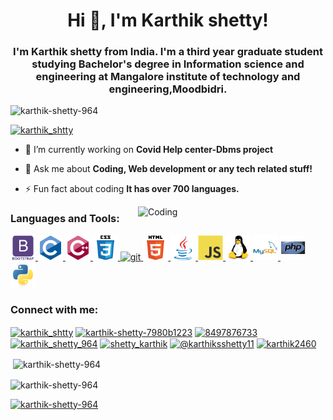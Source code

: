 
<h1 align="center">Hi 👋, I'm Karthik shetty!</h1>
<h3 align="center">I'm Karthik shetty from India. I'm a third year graduate student studying Bachelor's degree in Information science and engineering at Mangalore institute of technology and engineering,Moodbidri.</h3>

<p align="left"> <img src="https://komarev.com/ghpvc/?username=karthik-shetty-964&label=Profile%20views&color=0e75b6&style=flat" alt="karthik-shetty-964" /> </p>

<p align="left"> <a href="https://twitter.com/karthik_shtty" target="blank"><img src="https://img.shields.io/twitter/follow/karthik_shtty?logo=twitter&style=for-the-badge" alt="karthik_shtty" /></a> </p>

- 🔭 I’m currently working on **Covid Help center-Dbms project**

- 💬 Ask me about **Coding, Web development or any tech related stuff!**

- ⚡ Fun fact about coding **It has over 700 languages.**
<img align="right" alt="Coding" width="300"  src="https://cdn.dribbble.com/users/2646423/screenshots/5507196/computer.gif">



<h3 align="left">Languages and Tools:</h3>
<p align="left"> <a href="https://getbootstrap.com" target="_blank" rel="noreferrer"> <img src="https://raw.githubusercontent.com/devicons/devicon/master/icons/bootstrap/bootstrap-plain-wordmark.svg" alt="bootstrap" width="40" height="40"/> </a> <a href="https://www.cprogramming.com/" target="_blank" rel="noreferrer"> <img src="https://raw.githubusercontent.com/devicons/devicon/master/icons/c/c-original.svg" alt="c" width="40" height="40"/> </a> <a href="https://www.w3schools.com/cpp/" target="_blank" rel="noreferrer"> <img src="https://raw.githubusercontent.com/devicons/devicon/master/icons/cplusplus/cplusplus-original.svg" alt="cplusplus" width="40" height="40"/> </a> <a href="https://www.w3schools.com/css/" target="_blank" rel="noreferrer"> <img src="https://raw.githubusercontent.com/devicons/devicon/master/icons/css3/css3-original-wordmark.svg" alt="css3" width="40" height="40"/> </a> <a href="https://git-scm.com/" target="_blank" rel="noreferrer"> <img src="https://www.vectorlogo.zone/logos/git-scm/git-scm-icon.svg" alt="git" width="40" height="40"/> </a> <a href="https://www.w3.org/html/" target="_blank" rel="noreferrer"> <img src="https://raw.githubusercontent.com/devicons/devicon/master/icons/html5/html5-original-wordmark.svg" alt="html5" width="40" height="40"/> </a> <a href="https://www.java.com" target="_blank" rel="noreferrer"> <img src="https://raw.githubusercontent.com/devicons/devicon/master/icons/java/java-original.svg" alt="java" width="40" height="40"/> </a> <a href="https://developer.mozilla.org/en-US/docs/Web/JavaScript" target="_blank" rel="noreferrer"> <img src="https://raw.githubusercontent.com/devicons/devicon/master/icons/javascript/javascript-original.svg" alt="javascript" width="40" height="40"/> </a> <a href="https://www.linux.org/" target="_blank" rel="noreferrer"> <img src="https://raw.githubusercontent.com/devicons/devicon/master/icons/linux/linux-original.svg" alt="linux" width="40" height="40"/> </a> <a href="https://www.mysql.com/" target="_blank" rel="noreferrer"> <img src="https://raw.githubusercontent.com/devicons/devicon/master/icons/mysql/mysql-original-wordmark.svg" alt="mysql" width="40" height="40"/> </a> <a href="https://www.php.net" target="_blank" rel="noreferrer"> <img src="https://raw.githubusercontent.com/devicons/devicon/master/icons/php/php-original.svg" alt="php" width="40" height="40"/> </a> <a href="https://www.python.org" target="_blank" rel="noreferrer"> <img src="https://raw.githubusercontent.com/devicons/devicon/master/icons/python/python-original.svg" alt="python" width="40" height="40"/> </a> </p>
<h3 align="left">Connect with me:</h3>
<p align="left">
<a href="https://twitter.com/karthik_shtty" target="blank"><img align="center" src="https://raw.githubusercontent.com/rahuldkjain/github-profile-readme-generator/master/src/images/icons/Social/twitter.svg" alt="karthik_shtty" height="30" width="40" /></a>
<a href="https://linkedin.com/in/karthik-shetty-7980b1223" target="blank"><img align="center" src="https://raw.githubusercontent.com/rahuldkjain/github-profile-readme-generator/master/src/images/icons/Social/linked-in-alt.svg" alt="karthik-shetty-7980b1223" height="30" width="40" /></a>
<a href="https://fb.com/8497876733" target="blank"><img align="center" src="https://raw.githubusercontent.com/rahuldkjain/github-profile-readme-generator/master/src/images/icons/Social/facebook.svg" alt="8497876733" height="30" width="40" /></a>
<a href="https://instagram.com/karthik_shetty_964" target="blank"><img align="center" src="https://raw.githubusercontent.com/rahuldkjain/github-profile-readme-generator/master/src/images/icons/Social/instagram.svg" alt="karthik_shetty_964" height="30" width="40" /></a>
<a href="https://www.codechef.com/users/shetty_karthik" target="blank"><img align="center" src="https://cdn.jsdelivr.net/npm/simple-icons@3.1.0/icons/codechef.svg" alt="shetty_karthik" height="30" width="40" /></a>
<a href="https://www.hackerrank.com/@karthiksshetty11" target="blank"><img align="center" src="https://raw.githubusercontent.com/rahuldkjain/github-profile-readme-generator/master/src/images/icons/Social/hackerrank.svg" alt="@karthiksshetty11" height="30" width="40" /></a>
<a href="https://www.hackerearth.com/karthik2460" target="blank"><img align="center" src="https://raw.githubusercontent.com/rahuldkjain/github-profile-readme-generator/master/src/images/icons/Social/hackerearth.svg" alt="karthik2460" height="30" width="40" /></a>
</p>

<p>&nbsp;<img align="center" src="https://github-readme-stats.vercel.app/api?username=Karthik-shetty-964&&show_icons=true&title_color=ffffff&icon_color=bb2acf&text_color=daf7dc&bg_color=151515" alt="karthik-shetty-964" /></p>

<p><img align="center" src="https://github-readme-streak-stats.herokuapp.com/?user=karthik-shetty-964&&bg_color=151515" alt="karthik-shetty-964" /></p>


<p align="left"> <a href="https://github.com/ryo-ma/github-profile-trophy"><img src="https://github-profile-trophy.vercel.app/?username=karthik-shetty-964" alt="karthik-shetty-964" /></a> </p>
